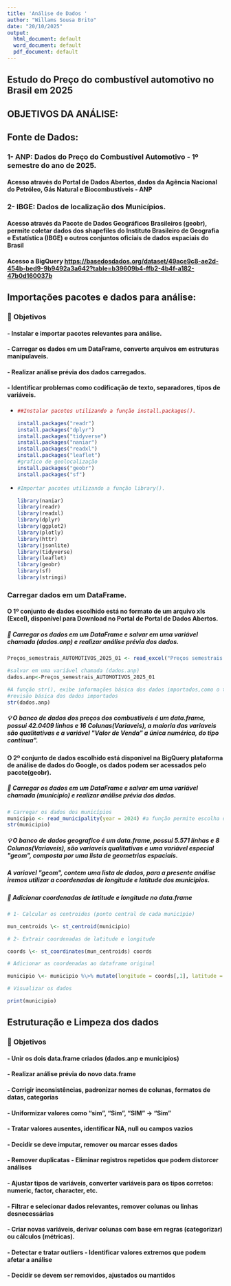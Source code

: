 ```yaml
---
title: 'Análise de Dados '
author: "Willams Sousa Brito"
date: "20/10/2025"
output:
  html_document: default
  word_document: default
  pdf_document: default
---
```


## **Estudo do Preço do combustível automotivo no Brasil em 2025**

## OBJETIVOS DA ANÁLISE:

## 

## **Fonte de Dados:**

### 1- ANP: Dados do Preço do Combustível Automotivo - 1º semestre do ano de 2025.

#### Acesso através do Portal de Dados Abertos, dados da Agência Nacional do Petróleo, Gás Natural e Biocombustíveis - ANP

### 2- IBGE: Dados de localização dos Municípios.

#### Acesso através da Pacote de Dados Geográficos Brasileiros (geobr), permite coletar dados dos shapefiles do Instituto Brasileiro de Geografia e Estatística (IBGE) e outros conjuntos oficiais de dados espaciais do Brasil

#### Acesso a BigQuery <https://basedosdados.org/dataset/49ace9c8-ae2d-454b-bed9-9b9492a3a642?table=b39609b4-ffb2-4b4f-a182-47b0d160037b>

## Importações pacotes e dados para análise:

### 🎯 Objetivos

#### - Instalar e importar pacotes relevantes para análise.

#### - Carregar os dados em um DataFrame, converte arquivos em estruturas manipulaveis.

#### - Realizar análise prévia dos dados carregados.

#### - Identificar problemas como codificação de texto, separadores, tipos de variáveis.

-   <div>

    ``` r
    ##Instalar pacotes utilizando a função install.packages().

    install.packages("readr")
    install.packages("dplyr")
    install.packages("tidyverse")
    install.packages("naniar")
    install.packages("readxl")
    install.packages("leaflet")
    #grafico de geolocalização
    install.packages("geobr")
    install.packages("sf")
    ```

    </div>

-   <div>

    ``` r
    #Importar pacotes utilizando a função library().

    library(naniar)
    library(readr)
    library(readxl)
    library(dplyr)
    library(ggplot2)
    library(plotly)
    library(httr)
    library(jsonlite)
    library(tidyverse)
    library(leaflet)
    library(geobr)
    library(sf)
    library(stringi)
    ```

    </div>

### Carregar dados em um DataFrame.

#### O 1º conjunto de dados escolhido está no formato de um arquivo xls (Excel), disponivel para Download no Portal de Portal de Dados Abertos.

##### 🎯 Carregar os dados em um DataFrame e salvar em uma variável chamada (dados.anp) e realizar análise prévia dos dados.

``` r
Preços_semestrais_AUTOMOTIVOS_2025_01 <- read_excel("Preços semestrais - AUTOMOTIVOS_2025.01.xlsx")

#salvar em uma variável chamada (dados.anp)
dados.anp<-Preços_semestrais_AUTOMOTIVOS_2025_01

#A função str(), exibe informações básica dos dados importados,como o tipo de objeto (ex: data frame, vetor, lista), número de elementos ou dimensões, nomes das variáveis e seus tipos de dados e uma amostra dos dados.
#revisão básica dos dados importados
str(dados.anp)
```

##### 💡 O banco de dados dos preços dos combustiveis é um data.frame, possui 42.0409 linhas e 16 Colunas(Variaveis), a maioria das variaveis são qualitativas e a variável "Valor de Venda" a única numérica, do tipo contínua".

#### O 2º conjunto de dados escolhido está disponivel na BigQuery plataforma de análise de dados do Google, os dados podem ser acessados pelo pacote(geobr).

##### 🎯 Carregar os dados em um DataFrame e salvar em uma variável chamada (municipio) e realizar análise prévia dos dados.

``` r
# Carregar os dados dos municípios 
municipio <- read_municipality(year = 2024) #a função permite escolha do ano em que o dado foi coletado.
str(municipio)
```

##### 💡 O banco de dados geografico é um data.frame, possui 5.571 linhas e 8 Colunas(Variaveis), são variaveis qualitativas e uma variável especial "geom", composta por uma lista de geometrias espaciais.

##### A variavel "geom", contem uma lista de dados, para a presente análise iremos utilizar a coordenadas de longitude e latitude dos municipios.

##### 🎯 Adicionar coordenadas de latitude e longitude no data.frame

```r
# 1- Calcular os centroides (ponto central de cada município)

mun_centroids \<- st_centroid(municipio)

# 2- Extrair coordenadas de latitude e longitude

coords \<- st_coordinates(mun_centroids) coords

# Adicionar as coordenadas ao dataframe original

municipio \<- municipio %\>% mutate(longitude = coords[,1], latitude = coords[,2])

# Visualizar os dados

print(municipio)
```
## Estruturação e Limpeza dos dados

### 🎯 Objetivos

#### - Unir os dois data.frame criados (dados.anp e municipios)
#### - Realizar análise prévia do novo data.frame
#### - Corrigir inconsistências, padronizar nomes de colunas, formatos de datas, categorias 
#### - Uniformizar valores como “sim”, “Sim”, “SIM” → “Sim” 
#### - Tratar valores ausentes, identificar NA, null ou campos vazios 
#### - Decidir se deve imputar, remover ou marcar esses dados 
#### - Remover duplicatas - Eliminar registros repetidos que podem distorcer análises
#### - Ajustar tipos de variáveis, converter variáveis para os tipos corretos: numeric, factor, character, etc. 
#### - Filtrar e selecionar dados relevantes, remover colunas ou linhas desnecessárias 
#### - Criar novas variáveis, derivar colunas com base em regras (categorizar) ou cálculos (métricas).
#### - Detectar e tratar outliers - Identificar valores extremos que podem afetar a análise 
#### - Decidir se devem ser removidos, ajustados ou mantidos
